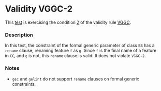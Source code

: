 # Validity VGGC-2

This [test](.) is exercising the condition [2](../Readme.md) of the validity rule [VGGC](../../vggc/Readme.md).

### Description

In this test, the constraint of the formal generic parameter of class `BB` has a `rename` clause, renaming feature `f` as `g`. Since `f` is the final name of a feature in `CC`, and `g` is not, this `rename` clause is valid. It does not violate `VGGC-2`.


### Notes

* `gec` and `gelint` do not support `rename` clauses on formal generic constraints.
